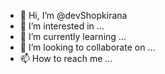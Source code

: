- 👋 Hi, I’m @devShopkirana
- 👀 I’m interested in ...
- 🌱 I’m currently learning ...
- 💞️ I’m looking to collaborate on ...
- 📫 How to reach me ...

<!---
devShopkirana/devShopkirana is a ✨ special ✨ repository because its `README.md` (this file) appears on your GitHub profile.
You can click the Preview link to take a look at your changes.
--->
